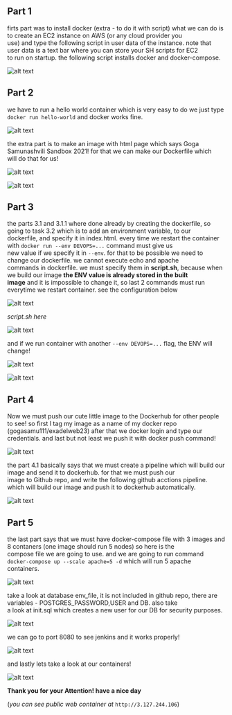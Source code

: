 ## Part 1  
firts part was to install docker (extra - to do it with script) what we can do is to create an EC2 instance on AWS (or any cloud provider you  
use) and type the following script in user data of the instance. note that user data is a text bar where you can store your SH scripts for EC2  
to run on startup. the following script installs docker and docker-compose. 

![alt text](https://task-4-exadel-yeah.s3.eu-central-1.amazonaws.com/part1.PNG)

## Part 2 
we have to run a hello world container which is very easy to do we just type `docker run hello-world` and docker works fine. 

![alt text](https://task-4-exadel-yeah.s3.eu-central-1.amazonaws.com/part2.PNG)

the extra part is to make an image with html page which says Goga Samunashvili Sandbox 2021! for that we can make our Dockerfile which  
will do that for us!  

![alt text](https://task-4-exadel-yeah.s3.eu-central-1.amazonaws.com/part3.PNG)

![alt text](https://task-4-exadel-yeah.s3.eu-central-1.amazonaws.com/part4.PNG)

## Part 3

the parts 3.1 and 3.1.1 where done already by creating the dockerfile, so going to task 3.2 which is to add an environment variable, to our  
dockerfile, and specify it in index.html. every time we restart the container with `docker run --env DEVOPS=...` command must give us  
new value if we specify it in `--env`. for that to be possible we need to change our dockerfile. we cannot execute echo and apache  
commands in dockerfile. we must specify them in **script.sh**, because when we build our image **the ENV value is already stored in the built  
image** and it is impossible to change it, so last 2 commands must run everytime we restart container. see the configuration below

![alt text](https://task-4-exadel-yeah.s3.eu-central-1.amazonaws.com/solution3.1.PNG)  

*script.sh here*

![alt text](https://task-4-exadel-yeah.s3.eu-central-1.amazonaws.com/Capture.PNG)

and if we run container with another `--env DEVOPS=...` flag, the ENV will change!  

![alt text](https://task-4-exadel-yeah.s3.eu-central-1.amazonaws.com/done1.PNG)  

![alt text](https://task-4-exadel-yeah.s3.eu-central-1.amazonaws.com/done2.PNG)

## Part 4

Now we must push our cute little image to the Dockerhub for other people to see! so first I tag my image as a name of my docker repo   
(gogasamu111/exadelweb23) after that we docker login and type our credentials. and last but not least we push it with docker push command!

![alt text](https://task-4-exadel-yeah.s3.eu-central-1.amazonaws.com/part7.PNG)

the part 4.1 basically says that we must create a pipeline which will build our image and send it to dockerhub. for that we must push our  
image to Github repo, and write the following github acctions pipeline. which will build our image and push it to dockerhub automatically.  

![alt text](https://task-4-exadel-yeah.s3.eu-central-1.amazonaws.com/part8.PNG)  

## Part 5

the last part says that we must have docker-compose file with 3 images and 8 contaners (one image should run 5 nodes) so here is the  
compose file we are going to use. and we are going to run command `docker-compose up --scale apache=5 -d` which will run 5 apache  
containers.

![alt text](https://task-4-exadel-yeah.s3.eu-central-1.amazonaws.com/part9.PNG)

take a look at database env_file, it is not included in github repo, there are variables - POSTGRES_PASSWORD,USER and DB. also take   
a look at init.sql which creates a new user for our DB for security purposes.  

![alt text](https://task-4-exadel-yeah.s3.eu-central-1.amazonaws.com/part11.PNG)  

we can go to port 8080 to see jenkins and it works properly!  

![alt text](https://task-4-exadel-yeah.s3.eu-central-1.amazonaws.com/part10.PNG)  

and lastly lets take a look at our containers!  

![alt text](https://task-4-exadel-yeah.s3.eu-central-1.amazonaws.com/part12.PNG)  

**Thank you for your Attention! have a nice day**

(*you can see public web container at* `http://3.127.244.106`)
